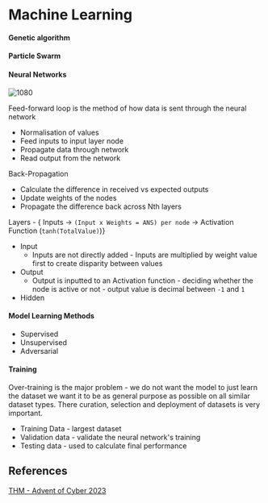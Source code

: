 # Machine Learning


#### Genetic algorithm

#### Particle Swarm
#### Neural Networks


![1080](ml-neural-networks.excalidraw)

Feed-forward loop is the method of how data is sent through the neural network
- Normalisation of values
- Feed inputs to input layer node
- Propagate data through network
- Read output from the network

Back-Propagation
- Calculate the difference in received vs expected outputs
- Update weights of the nodes
- Propagate the difference back across Nth layers

Layers - { Inputs -> `(Input x Weights = ANS) per node` -> Activation Function (`tanh(TotalValue)`)}
- Input
	- Inputs are not directly added - Inputs are multiplied by weight value first to create disparity between values
- Output
	- Output is inputted to an Activation function - deciding whether the node is active or not - output value is decimal between `-1` and `1`
- Hidden

#### Model Learning Methods

- Supervised
- Unsupervised
- Adversarial 

#### Training

Over-training is the major problem - we do not want the model to just learn the dataset we want it to be as general purpose as possible on all similar dataset types. There curation, selection and deployment of datasets is very important. 
- Training Data - largest dataset
- Validation data - validate the neural network's training
- Testing data - used to calculate final performance


## References

[THM - Advent of Cyber 2023](https://tryhackme.com/room/adventofcyber2023)
